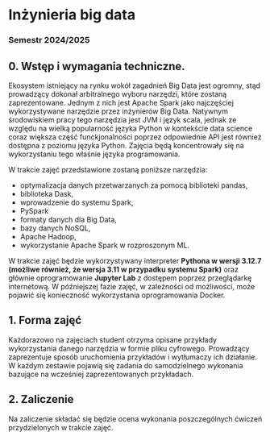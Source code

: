 # Inżynieria big data

### Semestr 2024/2025

## 0. Wstęp i wymagania techniczne.

Ekosystem istniejący na rynku wokół zagadnień Big Data jest ogromny, stąd prowadzący dokonał arbitralnego wyboru narzędzi, które zostaną zaprezentowane. Jednym z nich jest Apache Spark jako najczęściej wykorzystywane narzędzie przez inżynierów Big Data. Natywnym środowiskiem pracy tego narzędzia jest JVM i język scala, jednak ze względu na wielką popularność języka Python w kontekście data science coraz większa część funckjonalności poprzez odpowiednie API jest również dostępna z poziomu języka Python. Zajęcia będą koncentrowały się na wykorzystaniu tego właśnie języka programowania.

W trakcie zajęć przedstawione zostaną poniższe narzędzia:
* optymalizacja danych przetwarzanych za pomocą biblioteki pandas,
* biblioteka Dask,
* wprowadzenie do systemu Spark,
* PySpark
* formaty danych dla Big Data,
* bazy danych NoSQL,
* Apache Hadoop,
* wykorzystanie Apache Spark w rozproszonym ML.

W trakcie zajęć będzie wykorzystywany interpreter **Pythona w wersji 3.12.7 (możliwe również, że wersja 3.11 w przypadku systemu Spark)** oraz głównie oprogramowanie **Jupyter Lab** z dostępem poprzez przeglądarkę internetową.
W późniejszej fazie zajęć, w zależności od możliwości, może pojawić się konieczność wykorzystania oprogramowania Docker.

## 1. Forma zajęć

Każdorazowo na zajęciach student otrzyma opisane przykłady wykorzystania danego narzędzia w formie pliku cyfrowego.
Prowadzący zaprezentuje sposób uruchomienia przykładów i wytłumaczy ich działanie. W każdym zestawie pojawią się zadania do samodzielnego wykonania bazujące na wcześniej zaprezentowanych przykładach.

## 2. Zaliczenie

Na zaliczenie składać się będzie ocena wykonania poszczególnych ćwiczeń przydzielonych w trakcie zajęć.
